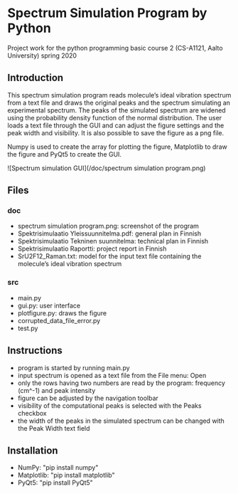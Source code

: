 # Spectrum Simulation Program by Python

Project work for the python programming basic course 2 (CS-A1121, Aalto University) spring 2020

## Introduction

This spectrum simulation program reads molecule’s ideal vibration spectrum from a text file and draws the original peaks and the spectrum simulating an experimental spectrum. The peaks of the simulated spectrum are widened using the probability density function of the normal distribution. The user loads a text file through the GUI and can adjust the figure settings and the peak width and visibility. It is also possible to save the figure as a png file. 

Numpy is used to create the array for plotting the figure, Matplotlib to draw the figure and PyQt5 to create the GUI. 

![Spectrum simulation GUI](/doc/spectrum simulation program.png)

## Files

### doc
- spectrum simulation program.png: screenshot of the program
- Spektrisimulaatio Yleissuunnitelma.pdf: general plan in Finnish
- Spektrisimulaatio Tekninen suunnitelma: technical plan in Finnish
- Spektrisimulaatio Raportti: project report in Finnish
- SrU2F12_Raman.txt: model for the input text file containing the molecule’s ideal vibration spectrum

### src
- main.py
- gui.py: user interface
- plotfigure.py: draws the figure
- corrupted_data_file_error.py
- test.py

## Instructions
- program is started by running main.py
- input spectrum is opened as a text file from the File menu: Open
- only the rows having two numbers are read by the program: frequency (cm^-1) and peak intensity 
- figure can be adjusted by the navigation toolbar
- visibility of the computational peaks is selected with the Peaks checkbox 
- the width of the peaks in the simulated spectrum can be changed with the Peak Width text field

## Installation
- NumPy: "pip install numpy"
- Matplotlib: "pip install matplotlib"
- PyQt5: "pip install PyQt5"
